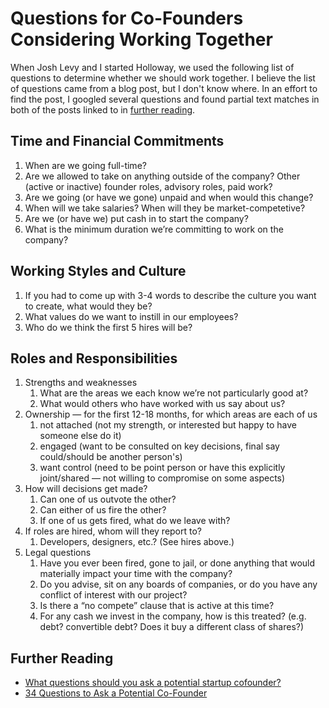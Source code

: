 # Questions for Co-Founders Considering Working Together

When Josh Levy and I started Holloway, we used the following list of questions to determine whether we should work together. I believe the list of questions came from a blog post, but I don't know where. In an effort to find the post, I googled several questions and found partial text matches in both of the posts linked to in [further reading](#further-reading).

## Time and Financial Commitments
1. When are we going full-time?
2. Are we allowed to take on anything outside of the company? Other (active or inactive) founder roles, advisory roles, paid work?
3. Are we going (or have we gone) unpaid and when would this change?
4. When will we take salaries? When will they be market-competetive?
5. Are we (or have we) put cash in to start the company?
6. What is the minimum duration we’re committing to work on the company?
## Working Styles and Culture
1. If you had to come up with 3-4 words to describe the culture you want to create, what would they be?
2. What values do we want to instill in our employees?
3. Who do we think the first 5 hires will be?
## Roles and Responsibilities
1. Strengths and weaknesses
    1. What are the areas we each know we’re not particularly good at?
    2. What would others who have worked with us say about us?
2. Ownership — for the first 12-18 months, for which areas are each of us
    1. not attached (not my strength, or interested but happy to have someone else do it)
    2. engaged (want to be consulted on key decisions, final say could/should be another person's)
    3. want control (need to be point person or have this explicitly joint/shared — not willing to compromise on some aspects)
3. How will decisions get made?
    1. Can one of us outvote the other?
    2. Can either of us fire the other?
    3. If one of us gets fired, what do we leave with?
4. If roles are hired, whom will they report to?
    1. Developers, designers, etc.? (See hires above.)
5. Legal questions
    1. Have you ever been fired, gone to jail, or done anything that would materially impact your time with the company?
    2. Do you advise, sit on any boards of companies, or do you have any conflict of interest with our project?
    3. Is there a “no compete” clause that is active at this time?
    4. For any cash we invest in the company, how is this treated? (e.g. debt? convertible debt? Does it buy a different class of shares?)

## Further Reading
* [What questions should you ask a potential startup cofounder?](https://medium.com/@adjblog/what-questions-should-you-ask-a-potential-startup-cofounder-644cff322841)
* [34 Questions to Ask a Potential Co-Founder](https://fi.co/insight/34-questions-to-ask-a-potential-co-founder)
